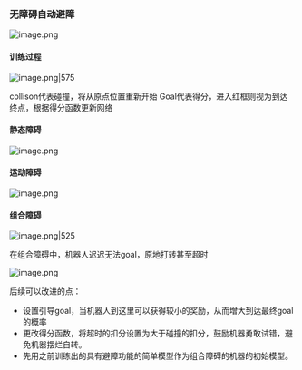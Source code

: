---
---



### 无障碍自动避障

![image.png](https://cdn.jsdelivr.net/gh/Thomas333333/MyPostImage/Images/20231024142919.png)

#### 训练过程
![image.png|575](https://cdn.jsdelivr.net/gh/Thomas333333/MyPostImage/Images/20231024143648.png)

collison代表碰撞，将从原点位置重新开始
Goal代表得分，进入红框则视为到达终点，根据得分函数更新网络

#### 静态障碍
![image.png](https://cdn.jsdelivr.net/gh/Thomas333333/MyPostImage/Images/20231024144153.png)


#### 运动障碍
![image.png](https://cdn.jsdelivr.net/gh/Thomas333333/MyPostImage/Images/20231024144338.png)

#### 组合障碍
![image.png|525](https://cdn.jsdelivr.net/gh/Thomas333333/MyPostImage/Images/20231024144627.png)

在组合障碍中，机器人迟迟无法goal，原地打转甚至超时

![image.png](https://cdn.jsdelivr.net/gh/Thomas333333/MyPostImage/Images/20231024151327.png)

后续可以改进的点：
+ 设置引导goal，当机器人到这里可以获得较小的奖励，从而增大到达最终goal的概率
+ 更改得分函数，将超时的扣分设置为大于碰撞的扣分，鼓励机器勇敢试错，避免机器摆烂自转。
+ 先用之前训练出的具有避障功能的简单模型作为组合障碍的机器的初始模型。


